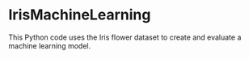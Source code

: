 # IrisMachineLearning
This Python code uses the Iris flower dataset to create and evaluate a machine learning model. 
